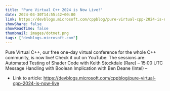 ```yaml
---
title: "Pure Virtual C++ 2024 is Now Live!"
date: 2024-04-30T14:55:42+00:00
link: https://devblogs.microsoft.com/cppblog/pure-virtual-cpp-2024-is-now-live
showShare: false
showReadTime: false
thumbnail: images/dotnet.png
tags: ["devblogs.microsoft.com"]
---
```

Pure Virtual C++, our free one-day virtual conference for the whole C++ community, is now live! Check it out on YouTube: The sessions are: Automated Testing of Shader Code with Keith Stockdale (Rare) – 15:00 UTC Message Handling with Boolean Implication with Ben Deane (Intel) –

- Link to article: https://devblogs.microsoft.com/cppblog/pure-virtual-cpp-2024-is-now-live